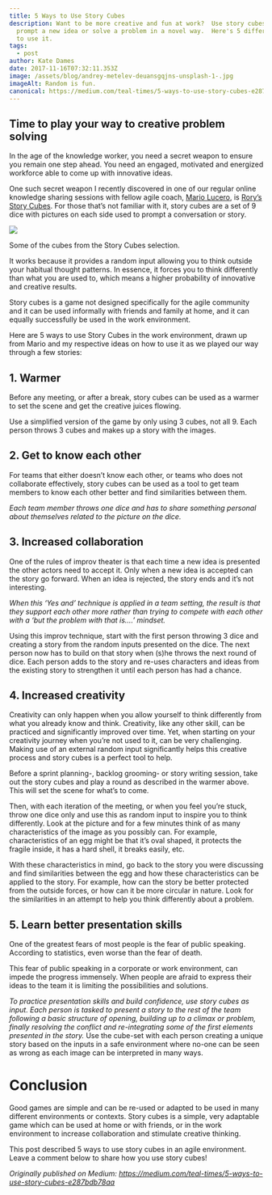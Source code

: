 ```yaml
---
title: 5 Ways to Use Story Cubes
description: Want to be more creative and fun at work?  Use story cubes to
  prompt a new idea or solve a problem in a novel way.  Here's 5 different ways
  to use it.
tags:
  - post
author: Kate Dames
date: 2017-11-16T07:32:11.353Z
image: /assets/blog/andrey-metelev-deuansgqjns-unsplash-1-.jpg
imageAlt: Random is fun.
canonical: https://medium.com/teal-times/5-ways-to-use-story-cubes-e287bdb78aa
---
```



## Time to play your way to creative problem solving

In the age of the knowledge worker, you need a secret weapon to ensure you remain one step ahead. You need an engaged, motivated and energized workforce able to come up with innovative ideas.

One such secret weapon I recently discovered in one of our regular online knowledge sharing sessions with fellow agile coach, [Mario Lucero](http://agilelucero.com/), is [Rory’s Story Cubes](https://www.storycubes.com/). For those that’s not familiar with it, story cubes are a set of 9 dice with pictures on each side used to prompt a conversation or story.

![](https://miro.medium.com/max/1400/1*h9ewUYiMGFwnbMbsRvUu3A.jpeg)

Some of the cubes from the Story Cubes selection.

It works because it provides a random input allowing you to think outside your habitual thought patterns. In essence, it forces you to think differently than what you are used to, which means a higher probability of innovative and creative results.

Story cubes is a game not designed specifically for the agile community and it can be used informally with friends and family at home, and it can equally successfully be used in the work environment.

Here are 5 ways to use Story Cubes in the work environment, drawn up from Mario and my respective ideas on how to use it as we played our way through a few stories:

## **1. Warmer**

Before any meeting, or after a break, story cubes can be used as a warmer to set the scene and get the creative juices flowing.

Use a simplified version of the game by only using 3 cubes, not all 9. Each person throws 3 cubes and makes up a story with the images.

## **2. Get to know each other**

For teams that either doesn’t know each other, or teams who does not collaborate effectively, story cubes can be used as a tool to get team members to know each other better and find similarities between them.

*Each team member throws one dice and has to share something personal about themselves related to the picture on the dice.*

## **3. Increased collaboration**

One of the rules of improv theater is that each time a new idea is presented the other actors need to accept it. Only when a new idea is accepted can the story go forward. When an idea is rejected, the story ends and it’s not interesting.

*When this ‘Yes and’ technique is applied in a team setting, the result is that they support each other more rather than trying to compete with each other with a ‘but the problem with that is….’ mindset.*

Using this improv technique, start with the first person throwing 3 dice and creating a story from the random inputs presented on the dice. The next person now has to build on that story when (s)he throws the next round of dice. Each person adds to the story and re-uses characters and ideas from the existing story to strengthen it until each person has had a chance.

## **4. Increased creativity**

Creativity can only happen when you allow yourself to think differently from what you already know and think. Creativity, like any other skill, can be practiced and significantly improved over time. Yet, when starting on your creativity journey when you’re not used to it, can be very challenging. Making use of an external random input significantly helps this creative process and story cubes is a perfect tool to help.

Before a sprint planning-, backlog grooming- or story writing session, take out the story cubes and play a round as described in the warmer above. This will set the scene for what’s to come.

Then, with each iteration of the meeting, or when you feel you’re stuck, throw one dice only and use this as random input to inspire you to think differently. Look at the picture and for a few minutes think of as many characteristics of the image as you possibly can. For example, characteristics of an egg might be that it’s oval shaped, it protects the fragile inside, it has a hard shell, it breaks easily, etc.

With these characteristics in mind, go back to the story you were discussing and find similarities between the egg and how these characteristics can be applied to the story. For example, how can the story be better protected from the outside forces, or how can it be more circular in nature. Look for the similarities in an attempt to help you think differently about a problem.

## **5. Learn better presentation skills**

One of the greatest fears of most people is the fear of public speaking. According to statistics, even worse than the fear of death.

This fear of public speaking in a corporate or work environment, can impede the progress immensely. When people are afraid to express their ideas to the team it is limiting the possibilities and solutions.

*To practice presentation skills and build confidence, use story cubes as input. Each person is tasked to present a story to the rest of the team following a basic structure of opening, building up to a climax or problem, finally resolving the conflict and re-integrating some of the first elements presented in the story.* Use the cube-set with each person creating a unique story based on the inputs in a safe environment where no-one can be seen as wrong as each image can be interpreted in many ways.

# **Conclusion**

Good games are simple and can be re-used or adapted to be used in many different environments or contexts. Story cubes is a simple, very adaptable game which can be used at home or with friends, or in the work environment to increase collaboration and stimulate creative thinking.

This post described 5 ways to use story cubes in an agile environment. Leave a comment below to share how you use story cubes!





*Originally published on Medium: https://medium.com/teal-times/5-ways-to-use-story-cubes-e287bdb78aa*